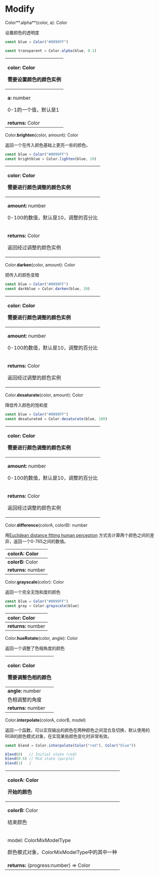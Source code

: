 # Modify

Color**.alpha**\(color, a\): Color

设置颜色的透明度

```jsx
const blue = Color("#0099FF")

const transparent = Color.alpha(blue, 0.1)
```

<table>
  <thead>
    <tr>
      <th style="text-align:left">
        <p>color: Color</p>
        <p>&#x9700;&#x8981;&#x8BBE;&#x7F6E;&#x989C;&#x8272;&#x7684;&#x989C;&#x8272;&#x5B9E;&#x4F8B;</p>
      </th>
    </tr>
  </thead>
  <tbody>
    <tr>
      <td style="text-align:left">
        <p><b>a:</b> number</p>
        <p>0-1&#x7684;&#x4E00;&#x4E2A;&#x503C;&#xFF0C;&#x9ED8;&#x8BA4;&#x662F;1</p>
      </td>
    </tr>
    <tr>
      <td style="text-align:left"><b>returns:</b> Color</td>
    </tr>
  </tbody>
</table>

Color.**brighten**\(color, amount\): Color

返回一个在传入颜色基础上更亮一些的颜色。

```jsx
const blue = Color("#0099FF")
const brightblue = Color.lighten(blue, 20)
```

<table>
  <thead>
    <tr>
      <th style="text-align:left">
        <p>color: Color</p>
        <p>&#x9700;&#x8981;&#x8FDB;&#x884C;&#x989C;&#x8272;&#x8C03;&#x6574;&#x7684;&#x989C;&#x8272;&#x5B9E;&#x4F8B;</p>
      </th>
    </tr>
  </thead>
  <tbody>
    <tr>
      <td style="text-align:left">
        <p><b>amount:</b> number</p>
        <p>0-100&#x7684;&#x6570;&#x503C;&#xFF0C;&#x9ED8;&#x8BA4;&#x662F;10&#xFF0C;&#x8C03;&#x6574;&#x7684;&#x767E;&#x5206;&#x6BD4;</p>
      </td>
    </tr>
    <tr>
      <td style="text-align:left">
        <p><b>returns:</b> Color</p>
        <p>&#x8FD4;&#x56DE;&#x7ECF;&#x8FC7;&#x8C03;&#x6574;&#x7684;&#x989C;&#x8272;&#x5B9E;&#x4F8B;</p>
      </td>
    </tr>
  </tbody>
</table>

Color.**darken**\(color, amount\): Color

把传入的颜色变暗

```jsx
const blue = Color("#0099FF")
const darkblue = Color.darken(blue, 20)
```

<table>
  <thead>
    <tr>
      <th style="text-align:left">
        <p>color: Color</p>
        <p>&#x9700;&#x8981;&#x8FDB;&#x884C;&#x989C;&#x8272;&#x8C03;&#x6574;&#x7684;&#x989C;&#x8272;&#x5B9E;&#x4F8B;</p>
      </th>
    </tr>
  </thead>
  <tbody>
    <tr>
      <td style="text-align:left">
        <p><b>amount:</b> number</p>
        <p>0-100&#x7684;&#x6570;&#x503C;&#xFF0C;&#x9ED8;&#x8BA4;&#x662F;10&#xFF0C;&#x8C03;&#x6574;&#x7684;&#x767E;&#x5206;&#x6BD4;</p>
      </td>
    </tr>
    <tr>
      <td style="text-align:left">
        <p><b>returns:</b> Color</p>
        <p>&#x8FD4;&#x56DE;&#x7ECF;&#x8FC7;&#x8C03;&#x6574;&#x7684;&#x989C;&#x8272;&#x5B9E;&#x4F8B;</p>
      </td>
    </tr>
  </tbody>
</table>

Color.**desaturate**\(color, amount\): Color

降低传入颜色的饱和度

```jsx
const blue = Color("#0099FF")
const desaturated = Color.desaturate(blue, 100)
```

<table>
  <thead>
    <tr>
      <th style="text-align:left">
        <p>color: Color</p>
        <p>&#x9700;&#x8981;&#x8FDB;&#x884C;&#x989C;&#x8272;&#x8C03;&#x6574;&#x7684;&#x989C;&#x8272;&#x5B9E;&#x4F8B;</p>
      </th>
    </tr>
  </thead>
  <tbody>
    <tr>
      <td style="text-align:left">
        <p><b>amount:</b> number</p>
        <p>0-100&#x7684;&#x6570;&#x503C;&#xFF0C;&#x9ED8;&#x8BA4;&#x662F;10&#xFF0C;&#x8C03;&#x6574;&#x7684;&#x767E;&#x5206;&#x6BD4;</p>
      </td>
    </tr>
    <tr>
      <td style="text-align:left">
        <p><b>returns:</b> Color</p>
        <p>&#x8FD4;&#x56DE;&#x7ECF;&#x8FC7;&#x8C03;&#x6574;&#x7684;&#x989C;&#x8272;&#x5B9E;&#x4F8B;</p>
      </td>
    </tr>
  </tbody>
</table>

Color.**difference**\(colorA, colorB\): number

用[Euclidean distance fitting human perception](https://en.wikipedia.org/wiki/Color_difference#Euclidean) 方式去计算两个颜色之间的差异，返回一个0-765之间的数值。

| colorA: Color |
| :--- |
| **colorB:** Color |
| **returns:** number |



Color.**grayscale**\(color\): Color

返回一个完全无饱和度的颜色

```jsx
const blue = Color("#0099FF")
const gray = Color.grayscale(blue)
```

| color: Color |
| :--- |
| **returns:** number |



Color.**hueRotate**\(color, angle\): Color

返回一个调整了色相角度的颜色

<table>
  <thead>
    <tr>
      <th style="text-align:left">
        <p>color: Color</p>
        <p>&#x9700;&#x8981;&#x8C03;&#x6574;&#x8272;&#x76F8;&#x7684;&#x989C;&#x8272;</p>
      </th>
    </tr>
  </thead>
  <tbody>
    <tr>
      <td style="text-align:left"><b>angle:</b> number</td>
    </tr>
    <tr>
      <td style="text-align:left">&#x8272;&#x76F8;&#x8C03;&#x6574;&#x7684;&#x89D2;&#x5EA6;</td>
    </tr>
    <tr>
      <td style="text-align:left"><b>returns:</b> number</td>
    </tr>
  </tbody>
</table>

Color.**interpolate**\(colorA, colorB, model\)

返回一个函数，可以实现输出的颜色在两种颜色之间混合及切换，默认使用的RGB的颜色模式对象，在实现某些颜色变化时非常有效。

```jsx
const blend = Color.interpolate(Color("red"), Color("blue"))

blend(0)   // Initial state (red)
blend(0.5) // Mid state (purple)
blend(1)   /
```

<table>
  <thead>
    <tr>
      <th style="text-align:left">
        <p>colorA: Color</p>
        <p>&#x5F00;&#x59CB;&#x7684;&#x989C;&#x8272;</p>
      </th>
    </tr>
  </thead>
  <tbody>
    <tr>
      <td style="text-align:left">
        <p><b>colorB:</b> Color</p>
        <p>&#x7ED3;&#x675F;&#x989C;&#x8272;</p>
      </td>
    </tr>
    <tr>
      <td style="text-align:left">
        <p>model: ColorMixModelType</p>
        <p>&#x989C;&#x8272;&#x6A21;&#x5F0F;&#x5BF9;&#x8C61;&#xFF0C;ColorMixModelType&#x4E2D;&#x7684;&#x5176;&#x4E2D;&#x4E00;&#x79CD;</p>
      </td>
    </tr>
    <tr>
      <td style="text-align:left"><b>returns:</b> (progress:number) =&gt; Color</td>
    </tr>
  </tbody>
</table>






















